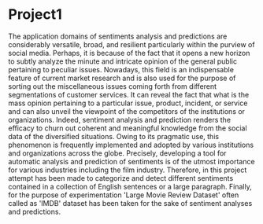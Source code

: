 # Project1
The application domains of sentiments analysis and predictions are considerably versatile, broad, and resilient particularly within the purview of social media. Perhaps, it is because of the fact that it opens a new horizon to subtly analyze the minute and intricate opinion of the general public pertaining to peculiar issues. Nowadays, this field is an indispensable feature of current market research and is also used for the purpose of sorting out the miscellaneous issues coming forth from different segmentations of customer services. It can reveal the fact that what is the mass opinion pertaining to a particular issue, product, incident, or service and can also unveil the viewpoint of the competitors of the institutions or organizations. Indeed, sentiment analysis and prediction renders the efficacy to churn out coherent and meaningful knowledge from the social data of the diversified situations. Owing to its pragmatic use, this phenomenon is frequently implemented and adopted by various institutions and organizations across the globe.        Precisely, developing a tool for automatic analysis and prediction of sentiments is of the utmost importance for various industries including the film industry. Therefore, in this project attempt has been made to categorize and detect different sentiments contained in a collection of English sentences or a large paragraph. Finally, for the purpose of experimentation 'Large Movie Review Dataset' often called as 'IMDB' dataset has been taken for the sake of sentiment analyses and predictions.

